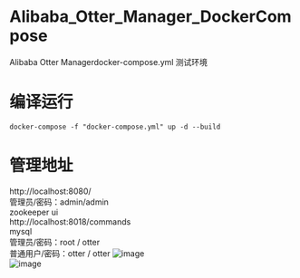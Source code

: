 # Alibaba_Otter_Manager_DockerCompose
Alibaba Otter Managerdocker-compose.yml 测试环境</br>
# 编译运行
``docker-compose -f "docker-compose.yml" up -d --build``
# 管理地址
http://localhost:8080/</br>
管理员/密码：admin/admin</br>
zookeeper ui</br>
http://localhost:8018/commands</br>
mysql</br>
管理员/密码：root / otter </br>
普通用户/密码：otter  /  otter
![image](https://user-images.githubusercontent.com/4635861/135860250-97afd12c-ebe3-43e6-a86f-dce63385617e.png)</br>
![image](https://user-images.githubusercontent.com/4635861/135860273-b628b7a0-ab5d-406d-abb2-01dab42314e1.png)</br>
